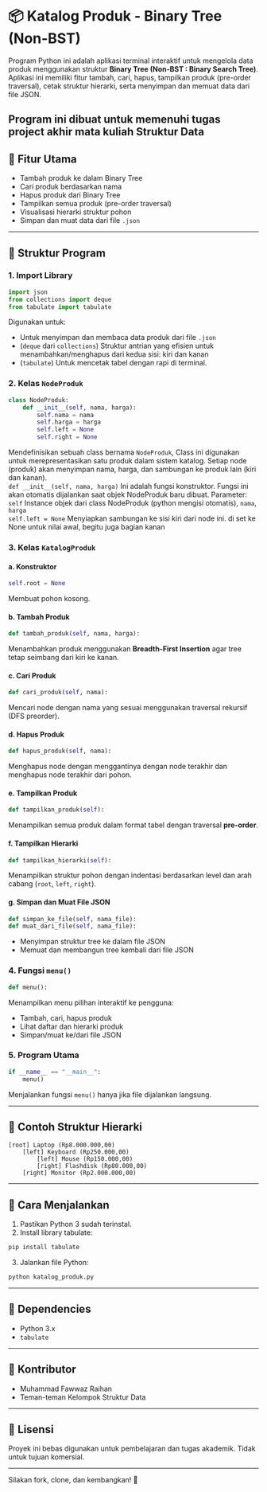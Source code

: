 # 📦 Katalog Produk - Binary Tree (Non-BST)

Program Python ini adalah aplikasi terminal interaktif untuk mengelola data produk menggunakan struktur **Binary Tree (Non-BST : Binary Search Tree)**. Aplikasi ini memiliki fitur tambah, cari, hapus, tampilkan produk (pre-order traversal), cetak struktur hierarki, serta menyimpan dan memuat data dari file JSON.

**Program ini dibuat untuk memenuhi tugas project akhir mata kuliah Struktur Data**
---

## 🚀 Fitur Utama

- Tambah produk ke dalam Binary Tree
- Cari produk berdasarkan nama
- Hapus produk dari Binary Tree
- Tampilkan semua produk (pre-order traversal)
- Visualisasi hierarki struktur pohon
- Simpan dan muat data dari file `.json`

---

## 🧠 Struktur Program

### 1. Import Library
```python
import json
from collections import deque
from tabulate import tabulate
```
Digunakan untuk:
- Untuk menyimpan dan membaca data produk dari file `.json`
-  (`deque` dari `collections`) Struktur antrian yang efisien untuk menambahkan/menghapus dari kedua sisi: kiri dan kanan
- (`tabulate`) Untuk mencetak tabel dengan rapi di terminal. 

### 2. Kelas `NodeProduk`
```python
class NodeProduk:
    def __init__(self, nama, harga):
        self.nama = nama
        self.harga = harga
        self.left = None
        self.right = None
```
Mendefinisikan sebuah class bernama `NodeProduk`, Class ini digunakan untuk merepresentasikan satu produk dalam sistem katalog. Setiap node (produk) akan menyimpan nama, harga, dan sambungan ke produk lain (kiri dan kanan).  
`def __init__(self, nama, harga)` Ini adalah fungsi konstruktor. Fungsi ini akan otomatis dijalankan saat objek NodeProduk baru dibuat. Parameter: `self` Instance objek dari class NodeProduk (python mengisi otomatis), `nama`, `harga`   
`self.left = None` Menyiapkan sambungan ke sisi kiri dari node ini. di set ke None untuk nilai awal, begitu juga bagian kanan

### 3. Kelas `KatalogProduk`
#### a. Konstruktor
```python
self.root = None
```
Membuat pohon kosong.

#### b. Tambah Produk
```python
def tambah_produk(self, nama, harga):
```
Menambahkan produk menggunakan **Breadth-First Insertion** agar tree tetap seimbang dari kiri ke kanan.

#### c. Cari Produk
```python
def cari_produk(self, nama):
```
Mencari node dengan nama yang sesuai menggunakan traversal rekursif (DFS preorder).

#### d. Hapus Produk
```python
def hapus_produk(self, nama):
```
Menghapus node dengan menggantinya dengan node terakhir dan menghapus node terakhir dari pohon.

#### e. Tampilkan Produk
```python
def tampilkan_produk(self):
```
Menampilkan semua produk dalam format tabel dengan traversal **pre-order**.

#### f. Tampilkan Hierarki
```python
def tampilkan_hierarki(self):
```
Menampilkan struktur pohon dengan indentasi berdasarkan level dan arah cabang (`root`, `left`, `right`).

#### g. Simpan dan Muat File JSON
```python
def simpan_ke_file(self, nama_file):
def muat_dari_file(self, nama_file):
```
- Menyimpan struktur tree ke dalam file JSON
- Memuat dan membangun tree kembali dari file JSON

### 4. Fungsi `menu()`
```python
def menu():
```
Menampilkan menu pilihan interaktif ke pengguna:
- Tambah, cari, hapus produk
- Lihat daftar dan hierarki produk
- Simpan/muat ke/dari file JSON

### 5. Program Utama
```python
if __name__ == "__main__":
    menu()
```
Menjalankan fungsi `menu()` hanya jika file dijalankan langsung.

---

## 📂 Contoh Struktur Hierarki
```
[root] Laptop (Rp8.000.000,00)
    [left] Keyboard (Rp250.000,00)
        [left] Mouse (Rp150.000,00)
        [right] Flashdisk (Rp80.000,00)
    [right] Monitor (Rp2.000.000,00)
```

---

## 🧪 Cara Menjalankan
1. Pastikan Python 3 sudah terinstal.
2. Install library tabulate:
```bash
pip install tabulate
```
3. Jalankan file Python:
```bash
python katalog_produk.py
```

---

## 🧰 Dependencies
- Python 3.x
- `tabulate`

---

## 👥 Kontributor
- Muhammad Fawwaz Raihan
- Teman-teman Kelompok Struktur Data

---

## 📄 Lisensi
Proyek ini bebas digunakan untuk pembelajaran dan tugas akademik. Tidak untuk tujuan komersial.

---

Silakan fork, clone, dan kembangkan! 🚀

